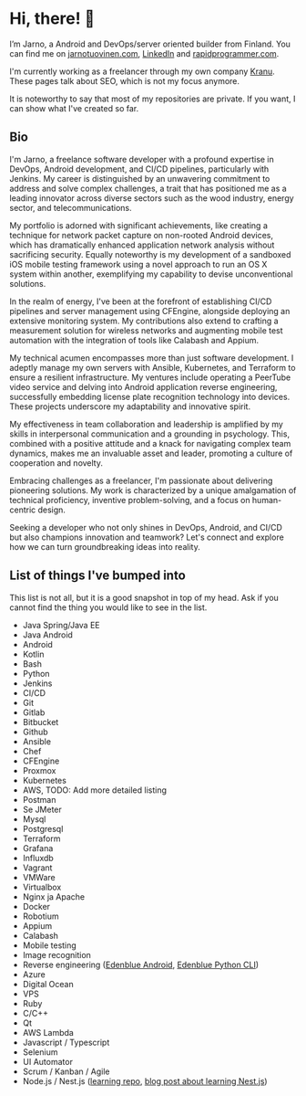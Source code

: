 # Hi, there! 👋

I’m Jarno, a Android and DevOps/server oriented builder from Finland. You can find me on [jarnotuovinen.com](http://jarnotuovinen.com), [LinkedIn](https://linkedin.com/in/jarnotuovinen) and [rapidprogrammer.com](http://rapidprogrammer.com).

I'm currently working as a freelancer through my own company [Kranu](https://www.kranu.fi/). These pages talk about SEO, which is not my focus anymore.

It is noteworthy to say that most of my repositories are private. If you want, I can show what I've created so far.

## Bio

I'm Jarno, a freelance software developer with a profound expertise in DevOps, Android development, and CI/CD pipelines, particularly with Jenkins. My career is distinguished by an unwavering commitment to address and solve complex challenges, a trait that has positioned me as a leading innovator across diverse sectors such as the wood industry, energy sector, and telecommunications.

My portfolio is adorned with significant achievements, like creating a technique for network packet capture on non-rooted Android devices, which has dramatically enhanced application network analysis without sacrificing security. Equally noteworthy is my development of a sandboxed iOS mobile testing framework using a novel approach to run an OS X system within another, exemplifying my capability to devise unconventional solutions.

In the realm of energy, I've been at the forefront of establishing CI/CD pipelines and server management using CFEngine, alongside deploying an extensive monitoring system. My contributions also extend to crafting a measurement solution for wireless networks and augmenting mobile test automation with the integration of tools like Calabash and Appium.

My technical acumen encompasses more than just software development. I adeptly manage my own servers with Ansible, Kubernetes, and Terraform to ensure a resilient infrastructure. My ventures include operating a PeerTube video service and delving into Android application reverse engineering, successfully embedding license plate recognition technology into devices. These projects underscore my adaptability and innovative spirit.

My effectiveness in team collaboration and leadership is amplified by my skills in interpersonal communication and a grounding in psychology. This, combined with a positive attitude and a knack for navigating complex team dynamics, makes me an invaluable asset and leader, promoting a culture of cooperation and novelty.

Embracing challenges as a freelancer, I'm passionate about delivering pioneering solutions. My work is characterized by a unique amalgamation of technical proficiency, inventive problem-solving, and a focus on human-centric design.

Seeking a developer who not only shines in DevOps, Android, and CI/CD but also champions innovation and teamwork? Let's connect and explore how we can turn groundbreaking ideas into reality.

## List of things I've bumped into

This list is not all, but it is a good snapshot in top of my head. Ask if you cannot find the thing you would like to see in the list.

* Java Spring/Java EE
* Java Android
* Android
* Kotlin
* Bash
* Python
* Jenkins
* CI/CD
* Git
* Gitlab
* Bitbucket
* Github
* Ansible
* Chef
* CFEngine
* Proxmox
* Kubernetes
* AWS, TODO: Add more detailed listing
* Postman
* Se JMeter
* Mysql
* Postgresql
* Terraform
* Grafana
* Influxdb
* Vagrant
* VMWare
* Virtualbox
* Nginx ja Apache
* Docker
* Robotium
* Appium
* Calabash
* Mobile testing
* Image recognition
* Reverse engineering ([Edenblue Android](https://github.com/spedepekka/edenblue-android), [Edenblue Python CLI](https://github.com/spedepekka/edenblue-python))
* Azure
* Digital Ocean
* VPS
* Ruby
* C/C++
* Qt
* AWS Lambda
* Javascript / Typescript
* Selenium
* UI Automator
* Scrum / Kanban / Agile
* Node.js / Nest.js ([learning repo](https://github.com/spedepekka/nest-bakkari), [blog post about learning Nest.js](https://jarnotuovinen.com/embracing-modern-backend-development-learning-nest-js-prisma-postgresql-and-neon-tech))


